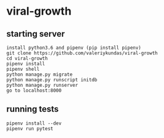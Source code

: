 # viral-growth

## starting server
```
install python3.6 and pipenv (pip install pipenv)
git clone https://github.com/valeriykundas/viral-growth
cd viral-growth
pipenv install
pipenv shell
python manage.py migrate
python manage.py runscript initdb
python manage.py runserver
go to localhost:8000
```

## running tests
```
pipenv install --dev
pipenv run pytest
```

